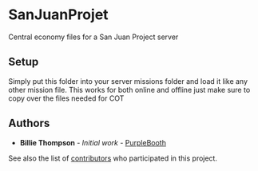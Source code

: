 # SanJuanProjet

Central economy files for a San Juan Project server

## Setup

Simply put this folder into your server missions folder and load it like any other mission file.
This works for both online and offline just make sure to copy over the files needed for COT

## Authors

* **Billie Thompson** - *Initial work* - [PurpleBooth](https://github.com/PurpleBooth)

See also the list of [contributors](https://github.com/your/project/contributors) who participated in this project.